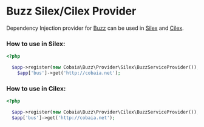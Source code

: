 Buzz Silex/Cilex Provider
==================


Dependency Injection provider for <a href="https://github.com/kriswallsmith/Buzz">Buzz</a> can be used in <a href="https://github.com/fabpot/Silex">Silex</a> and <a href="https://github.com/Cilex/Cilex">Cilex</a>.



### How to use in Silex:

```php
<?php

  $app->register(new Cobaia\Buzz\Provider\Silex\BuzzServiceProvider());
	$app['bus']->get('http://cobaia.net');
```

### How to use in Cilex:


```php
<?php

  $app->register(new Cobaia\Buzz\Provider\Cilex\BuzzServiceProvider());
  $app['bus']->get('http://cobaia.net');
```